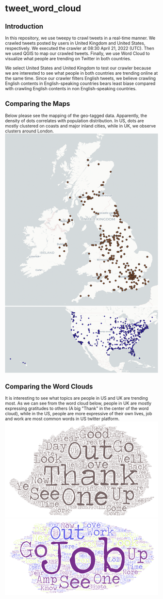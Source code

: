 # tweet_word_cloud
## Introduction
In this repository, we use tweepy to crawl tweets in a real-time manner. We crawled tweets posted by users in United Kingdom and United States, respectively. We executed the crawler at 08:30 April 21, 2022 (UTC). Then we used QGIS to map our crawled tweets. Finally, we use Word Cloud to visualize what people are trending on Twitter in both countries.

We select United States and United Kingdom to test our crawler because we are interested to see what people in both countries are trending online at the same time. Since our crawler filters English tweets, we believe crawling English contents in English-speaking countries bears least biase compared with crawling English contents in non English-speaking countries.

## Comparing the Maps
Below please see the mapping of the geo-tagged data. Apparently, the density of dots correlates with population distribution. In US, dots are mostly clustered on coasts and major inland cities, while in UK, we observe clusters around London.
  ![uk_map](img/UK_screenshot.png)
  ![us_map](img/US_screenshot.png)

## Comparing the Word Clouds
It is interesting to see what topics are people in US and UK are trending most. As we can see from the word cloud below, people in UK are mostly expressing gratitudes to others (A big "Thank" in the center of the word cloud), while in the US, people are more expressive of their own lives, job and work are most common words in US twitter platform.
  ![uk_wordcloud](img/Word_Art_uk.png)
  ![us_wordcloud](img/Word_Art_us.png)